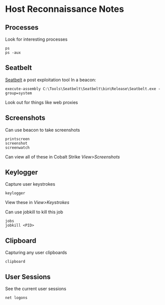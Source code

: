 # Host Reconnaissance Notes

## Processes
Look for interesting processes
```
ps
ps -aux
```

## Seatbelt
[Seatbelt](https://github.com/GhostPack/Seatbelt) a post exploitation tool
In a beacon:
```
execute-assembly C:\Tools\Seatbelt\Seatbelt\bin\Release\Seatbelt.exe -group=system
```

Look out for things like web proxies

## Screenshots
Can use beacon to take screenshots
```
printscreen
screenshot
screenwatch
```
Can view all of these in Cobalt Strike *View>Screenshots*

## Keylogger
Capture user keystrokes
```
keylogger
```
View these in *View>Keystrokes*

Can use jobkill to kill this job
```
jobs
jobkill <PID>
```

## Clipboard
Capturing any user clipboards
```
clipboard
```

## User Sessions
See the current user sessions
```
net logons
```
